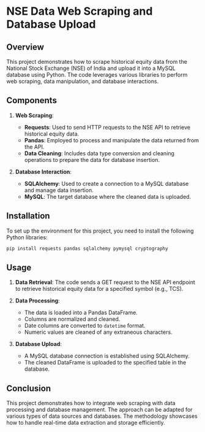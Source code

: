 
# NSE Data Web Scraping and Database Upload

## Overview

This project demonstrates how to scrape historical equity data from the National Stock Exchange (NSE) of India and upload it into a MySQL database using Python. The code leverages various libraries to perform web scraping, data manipulation, and database interactions.

## Components

1. **Web Scraping**: 
   - **Requests**: Used to send HTTP requests to the NSE API to retrieve historical equity data.
   - **Pandas**: Employed to process and manipulate the data returned from the API.
   - **Data Cleaning**: Includes data type conversion and cleaning operations to prepare the data for database insertion.

2. **Database Interaction**:
   - **SQLAlchemy**: Used to create a connection to a MySQL database and manage data insertion.
   - **MySQL**: The target database where the cleaned data is uploaded.

## Installation

To set up the environment for this project, you need to install the following Python libraries:

```sh
pip install requests pandas sqlalchemy pymysql cryptography
```

## Usage

1. **Data Retrieval**: The code sends a GET request to the NSE API endpoint to retrieve historical equity data for a specified symbol (e.g., TCS).

2. **Data Processing**:
   - The data is loaded into a Pandas DataFrame.
   - Columns are normalized and cleaned.
   - Date columns are converted to `datetime` format.
   - Numeric values are cleaned of any extraneous characters.

3. **Database Upload**:
   - A MySQL database connection is established using SQLAlchemy.
   - The cleaned DataFrame is uploaded to the specified table in the database.

## Conclusion

This project demonstrates how to integrate web scraping with data processing and database management. The approach can be adapted for various types of data sources and databases. The methodology showcases how to handle real-time data extraction and storage efficiently.

